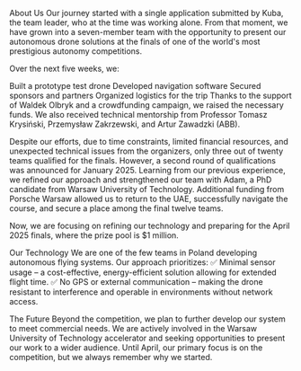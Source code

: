 About Us
Our journey started with a single application submitted by Kuba, the team leader, who at the time was working alone. From that moment, we have grown into a seven-member team with the opportunity to present our autonomous drone solutions at the finals of one of the world's most prestigious autonomy competitions.

Over the next five weeks, we:

Built a prototype test drone
Developed navigation software
Secured sponsors and partners
Organized logistics for the trip
Thanks to the support of Waldek Olbryk and a crowdfunding campaign, we raised the necessary funds. We also received technical mentorship from Professor Tomasz Krysiński, Przemysław Zakrzewski, and Artur Zawadzki (ABB).

Despite our efforts, due to time constraints, limited financial resources, and unexpected technical issues from the organizers, only three out of twenty teams qualified for the finals. However, a second round of qualifications was announced for January 2025. Learning from our previous experience, we refined our approach and strengthened our team with Adam, a PhD candidate from Warsaw University of Technology. Additional funding from Porsche Warsaw allowed us to return to the UAE, successfully navigate the course, and secure a place among the final twelve teams.

Now, we are focusing on refining our technology and preparing for the April 2025 finals, where the prize pool is $1 million.


Our Technology
We are one of the few teams in Poland developing autonomous flying systems. Our approach prioritizes:
✅ Minimal sensor usage – a cost-effective, energy-efficient solution allowing for extended flight time.
✅ No GPS or external communication – making the drone resistant to interference and operable in environments without network access.


The Future
Beyond the competition, we plan to further develop our system to meet commercial needs. We are actively involved in the Warsaw University of Technology accelerator and seeking opportunities to present our work to a wider audience. Until April, our primary focus is on the competition, but we always remember why we started.
